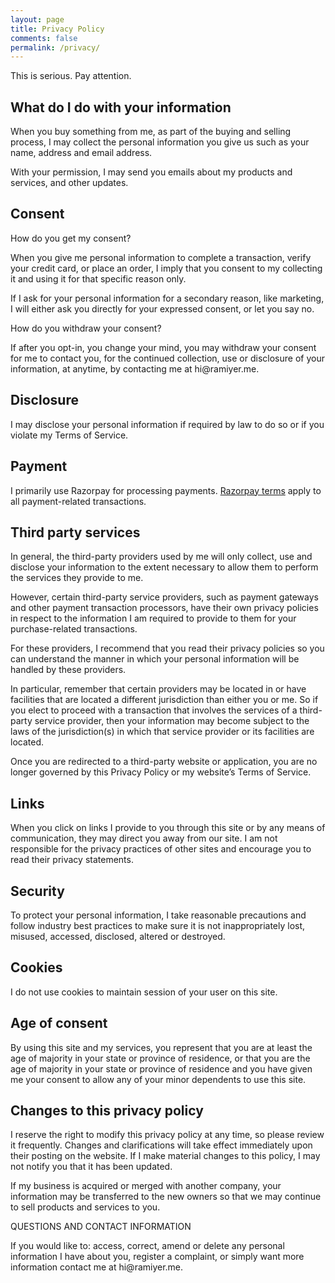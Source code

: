 ```yaml
---
layout: page
title: Privacy Policy
comments: false
permalink: /privacy/
---
```


This is serious. Pay attention.

## What do I do with your information

When you buy something from me, as part of the buying and selling process, I may collect the personal information you give us such as your name, address and email address.

With your permission, I may send you emails about my products and services, and other updates.

## Consent

How do you get my consent?

When you give me personal information to complete a transaction, verify your credit card, or place an order, I imply that you consent to my collecting it and using it for that specific reason only.

If I ask for your personal information for a secondary reason, like marketing, I will either ask you directly for your expressed consent, or let you say no.

How do you withdraw your consent?

If after you opt-in, you change your mind, you may withdraw your consent for me to contact you, for the continued collection, use or disclosure of your information, at anytime, by contacting me at &#104;&#105;&#64;&#114;&#97;&#109;&#105;&#121;&#101;&#114;&#46;&#109;&#101;.

## Disclosure

I may disclose your personal information if required by law to do so or if you violate my Terms of Service.

## Payment

I primarily use Razorpay for processing payments. [Razorpay terms](https://razorpay.com/terms/) apply to all payment-related transactions.

## Third party services

In general, the third-party providers used by me will only collect, use and disclose your information to the extent necessary to allow them to perform the services they provide to me.

However, certain third-party service providers, such as payment gateways and other payment transaction processors, have their own privacy policies in respect to the information I am required to provide to them for your purchase-related transactions.

For these providers, I recommend that you read their privacy policies so you can understand the manner in which your personal information will be handled by these providers.

In particular, remember that certain providers may be located in or have facilities that are located a different jurisdiction than either you or me. So if you elect to proceed with a transaction that involves the services of a third-party service provider, then your information may become subject to the laws of the jurisdiction(s) in which that service provider or its facilities are located.

Once you are redirected to a third-party website or application, you are no longer governed by this Privacy Policy or my website’s Terms of Service.

## Links

When you click on links I provide to you through this site or by any means of communication, they may direct you away from our site. I am not responsible for the privacy practices of other sites and encourage you to read their privacy statements.

## Security

To protect your personal information, I take reasonable precautions and follow industry best practices to make sure it is not inappropriately lost, misused, accessed, disclosed, altered or destroyed.

## Cookies

I do not use cookies to maintain session of your user on this site.

## Age of consent

By using this site and my services, you represent that you are at least the age of majority in your state or province of residence, or that you are the age of majority in your state or province of residence and you have given me your consent to allow any of your minor dependents to use this site.

## Changes to this privacy policy

I reserve the right to modify this privacy policy at any time, so please review it frequently. Changes and clarifications will take effect immediately upon their posting on the website. If I make material changes to this policy, I may not notify you that it has been updated.

If my business is acquired or merged with another company, your information may be transferred to the new owners so that we may continue to sell products and services to you.

QUESTIONS AND CONTACT INFORMATION

If you would like to: access, correct, amend or delete any personal information I have about you, register a complaint, or simply want more information contact me at &#104;&#105;&#64;&#114;&#97;&#109;&#105;&#121;&#101;&#114;&#46;&#109;&#101;.
